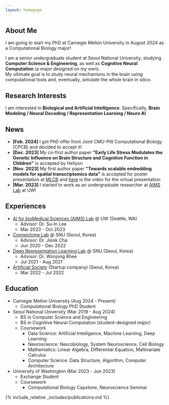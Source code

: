 ```yaml
---
layout: homepage
---
```


## About Me
I am going to start my PhD at Carnegie Mellon University in August 2024 as a Computational Biology major!

I am a senior undergraduate student at Seoul National University, studying **Computer Science & Engineering**, as well as **Cognitive Neural Computation** (a major designed on my own).    
My ultimate goal is to study neural mechanisms in the brain using computational tools and, eventually, simulate the whole brain in silico.

## Research Interests
I am interested in **Biological and Artificial Intelligence**.
Specifically, **Brain Modeling / Neural Decoding / Representation Learning / Neuro AI**

## News
- **[Feb. 2024]** I got PhD offer from Joint CMU-Pitt Computational Biology (CPCB) and decided to accept it!
- **[Dec. 2023]** My co-first author paper **"Early Life Stress Modulates the Genetic Influence on Brain Structure and Cognitive Function in Children"** is accepted by Heliyon
- **[Nov. 2023]** My first author paper **"Towards scalable embedding models for spatial transcriptomics data"** is accepted for poster presentation at [MLCB](https://mlcb.github.io/) and [here](https://www.youtube.com/watch?v=V9_M-BRcflc) is the video for the virtual presentation
- **[Mar. 2023]** I started to work as an undergraduate researcher at [AIMS Lab](https://suinlee.cs.washington.edu/home) at UW!

## Experiences
- [AI for bioMedical Sciences (AIMS) Lab](https://suinlee.cs.washington.edu/home) @ UW (Seattle, WA)
  - Advisor: Dr. Su-In Lee
  - Mar 2023 - Oct 2023
- [Connectome Lab](https://sites.google.com/connectomelab.net/snu/) @ SNU (Seoul, Korea)
  - Advisor: Dr. Jiook Cha
  - Jun 2020 - Dec 2022
- [Deep Representation Learning Lab](https://drl.snu.ac.kr/) @ SNU  (Seoul, Korea)
  - Advisor: Dr. Wonjong Rhee
  - Jul 2021 - Aug 2021
- [Artificial Society](https://www.artificial.sc/) (Startup company) (Seoul, Korea)
  - Mar 2022 - Jul 2022


## Education
- Carnegie Mellon University (Aug 2024 - Present)
  - Computational Biology PhD Student
- Seoul National University (Mar 2019 - Aug 2024)
  - BS in Computer Science and Engineering
  - BS in Cognitive Neural Computation (student-designed major)
  - Coursework
    - Data Science: Artificial Intelligence, Machine Learning, Deep Learning
    - Neuroscience: Neurobiology, System Neuroscience, Cell Biology
    - Mathematics: Linear Algebra, Differential Equation, Maltivariate Calculus
    - Computer Science: Data Structure, Algorithm, Computer Architecture
- University of Washington (Mar 2023 - Jun 2023)
  - Exchange Student
  - Coursework
    - Computational Biology Capstone, Neuroscience Seminar

{% include_relative _includes/publications.md %}
